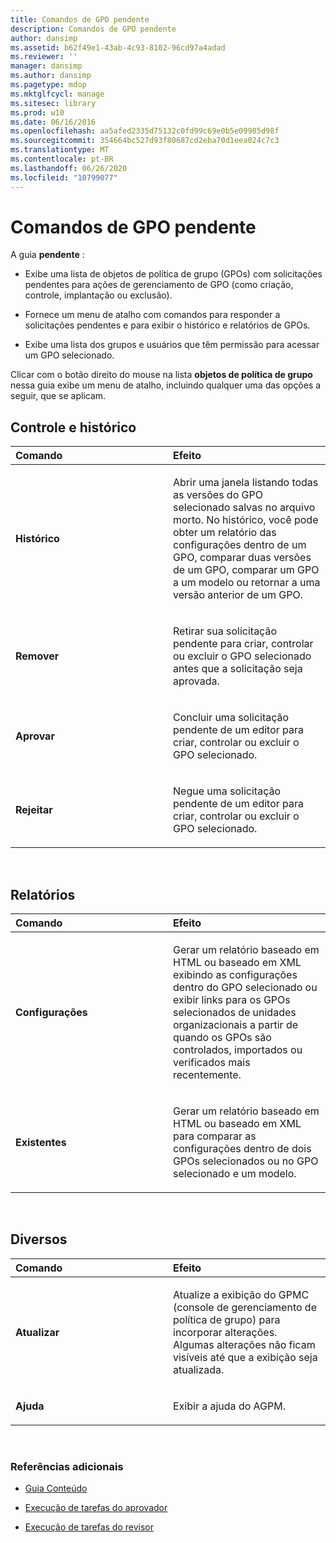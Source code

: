 ```yaml
---
title: Comandos de GPO pendente
description: Comandos de GPO pendente
author: dansimp
ms.assetid: b62f49e1-43ab-4c93-8102-96cd97a4adad
ms.reviewer: ''
manager: dansimp
ms.author: dansimp
ms.pagetype: mdop
ms.mktglfcycl: manage
ms.sitesec: library
ms.prod: w10
ms.date: 06/16/2016
ms.openlocfilehash: aa5afed2335d75132c0fd99c69e0b5e09985d98f
ms.sourcegitcommit: 354664bc527d93f80687cd2eba70d1eea024c7c3
ms.translationtype: MT
ms.contentlocale: pt-BR
ms.lasthandoff: 06/26/2020
ms.locfileid: "10799077"
---
```

# Comandos de GPO pendente


A guia **pendente** :

-   Exibe uma lista de objetos de política de grupo (GPOs) com solicitações pendentes para ações de gerenciamento de GPO (como criação, controle, implantação ou exclusão).

-   Fornece um menu de atalho com comandos para responder a solicitações pendentes e para exibir o histórico e relatórios de GPOs.

-   Exibe uma lista dos grupos e usuários que têm permissão para acessar um GPO selecionado.

Clicar com o botão direito do mouse na lista **objetos de política de grupo** nessa guia exibe um menu de atalho, incluindo qualquer uma das opções a seguir, que se aplicam.

## Controle e histórico


<table>
<colgroup>
<col width="50%" />
<col width="50%" />
</colgroup>
<thead>
<tr class="header">
<th align="left">Comando</th>
<th align="left">Efeito</th>
</tr>
</thead>
<tbody>
<tr class="odd">
<td align="left"><p><strong>Histórico</strong></p></td>
<td align="left"><p>Abrir uma janela listando todas as versões do GPO selecionado salvas no arquivo morto. No histórico, você pode obter um relatório das configurações dentro de um GPO, comparar duas versões de um GPO, comparar um GPO a um modelo ou retornar a uma versão anterior de um GPO.</p></td>
</tr>
<tr class="even">
<td align="left"><p><strong>Remover</strong></p></td>
<td align="left"><p>Retirar sua solicitação pendente para criar, controlar ou excluir o GPO selecionado antes que a solicitação seja aprovada.</p></td>
</tr>
<tr class="odd">
<td align="left"><p><strong>Aprovar</strong></p></td>
<td align="left"><p>Concluir uma solicitação pendente de um editor para criar, controlar ou excluir o GPO selecionado.</p></td>
</tr>
<tr class="even">
<td align="left"><p><strong>Rejeitar</strong></p></td>
<td align="left"><p>Negue uma solicitação pendente de um editor para criar, controlar ou excluir o GPO selecionado.</p></td>
</tr>
</tbody>
</table>

 

## Relatórios


<table>
<colgroup>
<col width="50%" />
<col width="50%" />
</colgroup>
<thead>
<tr class="header">
<th align="left">Comando</th>
<th align="left">Efeito</th>
</tr>
</thead>
<tbody>
<tr class="odd">
<td align="left"><p><strong>Configurações</strong></p></td>
<td align="left"><p>Gerar um relatório baseado em HTML ou baseado em XML exibindo as configurações dentro do GPO selecionado ou exibir links para os GPOs selecionados de unidades organizacionais a partir de quando os GPOs são controlados, importados ou verificados mais recentemente.</p></td>
</tr>
<tr class="even">
<td align="left"><p><strong>Existentes</strong></p></td>
<td align="left"><p>Gerar um relatório baseado em HTML ou baseado em XML para comparar as configurações dentro de dois GPOs selecionados ou no GPO selecionado e um modelo.</p></td>
</tr>
</tbody>
</table>

 

## Diversos


<table>
<colgroup>
<col width="50%" />
<col width="50%" />
</colgroup>
<thead>
<tr class="header">
<th align="left">Comando</th>
<th align="left">Efeito</th>
</tr>
</thead>
<tbody>
<tr class="odd">
<td align="left"><p><strong>Atualizar</strong></p></td>
<td align="left"><p>Atualize a exibição do GPMC (console de gerenciamento de política de grupo) para incorporar alterações. Algumas alterações não ficam visíveis até que a exibição seja atualizada.</p></td>
</tr>
<tr class="even">
<td align="left"><p><strong>Ajuda</strong></p></td>
<td align="left"><p>Exibir a ajuda do AGPM.</p></td>
</tr>
</tbody>
</table>

 

### Referências adicionais

-   [Guia Conteúdo](contents-tab-agpm40.md)

-   [Execução de tarefas do aprovador](performing-approver-tasks-agpm40.md)

-   [Execução de tarefas do revisor](performing-reviewer-tasks-agpm40.md)

 

 





